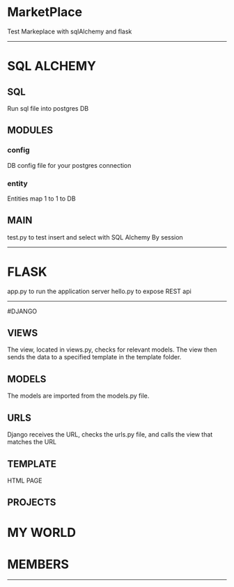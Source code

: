 # MarketPlace
Test Markeplace with sqlAlchemy and flask

--------------------------------------------------------------------------------

# SQL ALCHEMY
## SQL
Run sql file into postgres DB

## MODULES
### config
DB config file for your postgres connection

### entity
Entities map 1 to 1 to DB

## MAIN
test.py to test insert and select with SQL Alchemy By session

--------------------------------------------------------------------------------

# FLASK
app.py to run the application server
hello.py to expose REST api

--------------------------------------------------------------------------------

#DJANGO
## VIEWS
The view, located in views.py, checks for relevant models.
The view then sends the data to a specified template in the template folder.

## MODELS
The models are imported from the models.py file.

## URLS
Django receives the URL, checks the urls.py file, and calls the view that matches the URL

## TEMPLATE
HTML PAGE

## PROJECTS
# MY WORLD
# MEMBERS

--------------------------------------------------------------------------------

